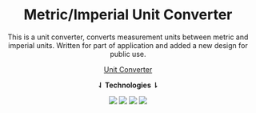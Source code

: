 <div align="center">
<h1>Metric/Imperial Unit Converter</h1>

This is a unit converter, converts measurement units between metric and imperial units. Written for part of application and added a new design for public use.

  
[Unit Converter](https://unitconverter.mustafakenlic.dev/)
  
  **⇃ Technologies ⇂**
  
![](https://img.shields.io/badge/HTML5-E34F26?style=for-the-badge&logo=html5&logoColor=white)   ![](https://img.shields.io/badge/CSS3-1572B6?style=for-the-badge&logo=css3&logoColor=white)   ![](https://img.shields.io/badge/JavaScript-F7DF1E?style=for-the-badge&logo=javascript&logoColor=black)   ![](https://img.shields.io/badge/Ecma%20Script-F7DF1E?style=for-the-badge&logo=javascript&logoColor=black)
</div>
